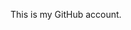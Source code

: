This is my GitHub account.
<!---
abdulrahman26888/abdulrahman26888 is a ✨ special ✨ repository because its `README.md` (this file) appears on your GitHub profile.
You can click the Preview link to take a look at your changes.
--->
